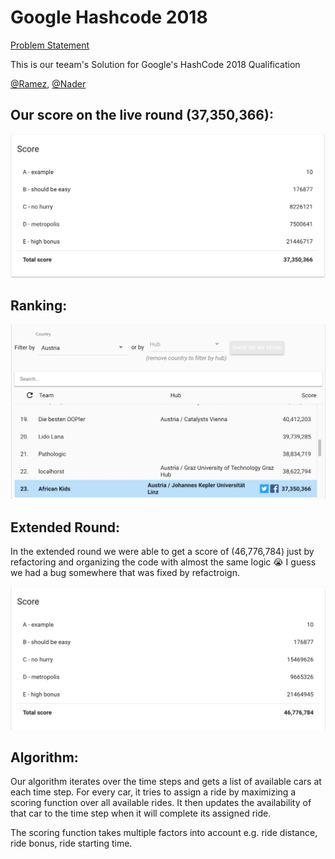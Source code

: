 # Google Hashcode 2018

[Problem Statement](https://hashcodejudge.withgoogle.com/download/blob/AMIfv954N36SibZobYEpiIJZA3AyUuMEohUxq1yDh9KrVoMKoEWNaagPZptWMbEN_IDvpEQ6ZrUNFAXyzMAstttgtSkWxJJe8dEkXLz0BqgP0oQBcWZw49YnnY9wm3pxdz0l1wrVipuc9S1DjZKtEc8kqJnd-wX8zGYGxeBUt3WnFAZURIyU158HcujXfOvGOiVPLgZ8K9x4PTrLs4SFZZoCuT3_BKM0f-DHoo3gHOhiBi4lh8nGSel1HHiVTv_RAkRfz9hNuzR1q1g0vnngzvz364W2GWm16l4uGzFopmE1taAF2NI42_pOxgxNwQIxCBeo6J0VqKixhBE6BiO6rsYRy8Gm_m4gv9ALoerOXiaJMypmILG-XF1nPkin6SFKigPVDcywuVgB)

This is our teeam's Solution for Google's HashCode 2018 Qualification

[@Ramez](https://github.com/Ramez-), [@Nader](https://github.com/naderdavid)

## Our score on the live round (37,350,366):
![score-live](pics/score-live.png)

## Ranking:
![ranking-live](pics/ranking-live.png)

## Extended Round:
In the extended round we were able to get a score of (46,776,784) just by refactoring and organizing the code with almost the same logic 😭
I guess we had a bug somewhere that was fixed by refactroign.

![score-extended](pics/score-extended.png)

## Algorithm:

Our algorithm iterates over the time steps and gets a list of available cars at each time step. For every car, it tries
to assign a ride by maximizing a scoring function over all available rides. It then updates the availability of that car to
the time step when it will complete its assigned ride.

The scoring function takes multiple factors into account e.g. ride distance, ride bonus, ride starting time.
